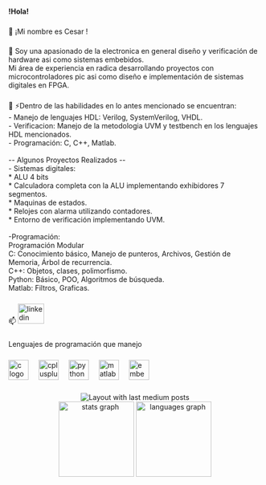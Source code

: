 <h4 align="left">!Hola!</h4>

###

<p align="left">👋 ¡Mi nombre es Cesar !</p>

###

<p align="left">🔭 Soy una apasionado de la electronica en general diseño y verificación de hardware asi como sistemas embebidos.<br>Mi área de experiencia en radica desarrollando proyectos con microcontroladores pic asi como diseño e implementación de sistemas digitales en FPGA.</p>

###

<p align="left">🌱 ⚡Dentro de las habilidades en lo antes mencionado se encuentran:<br>- Manejo de lenguajes HDL: Verilog, SystemVerilog, VHDL.<br>- Verificacion: Manejo de la metodologia UVM y testbench en los lenguajes HDL mencionados.<br>- Programación:  C, C++, Matlab.<br><br>-- Algunos Proyectos Realizados --<br>- Sistemas digitales:<br> * ALU 4 bits<br> * Calculadora completa con la ALU implementando exhibidores 7 segmentos.<br>* Maquinas de estados.<br>* Relojes con alarma utilizando contadores.<br>* Entorno de verificación implementando UVM.<br><br>-Programación:<br>Programación Modular<br>C: Conocimiento básico, Manejo de punteros, Archivos, Gestión de Memoria, Árbol de recurrencia.<br>C++: Objetos, clases, polimorfismo.<br>Python: Básico, POO, Algoritmos de búsqueda.<br>Matlab: Filtros, Graficas.</p>

###

<div align="left">
  📫
  <img src="https://raw.githubusercontent.com/maurodesouza/profile-readme-generator/master/src/assets/icons/social/linkedin/default.svg" width="52" height="40" alt="linkedin logo"  />
</div>

###

<p align="left">Lenguajes de programación que manejo</p>

###

<div align="left">
  <img src="https://cdn.jsdelivr.net/gh/devicons/devicon/icons/c/c-original.svg" height="40" alt="c logo"  />
  <img width="12" />
  <img src="https://cdn.jsdelivr.net/gh/devicons/devicon/icons/cplusplus/cplusplus-original.svg" height="40" alt="cplusplus logo"  />
  <img width="12" />
  <img src="https://cdn.jsdelivr.net/gh/devicons/devicon/icons/python/python-original.svg" height="40" alt="python logo"  />
  <img width="12" />
  <img src="https://cdn.jsdelivr.net/gh/devicons/devicon/icons/matlab/matlab-original.svg" height="40" alt="matlab logo"  />
  <img width="12" />
  <img src="https://cdn.jsdelivr.net/gh/devicons/devicon/icons/embeddedc/embeddedc-original.svg" height="40" alt="embeddedc logo"  />
</div>

###

<div align="center">
  <img src="https://github-read-medium-git-main.pahlevikun.vercel.app/latest?limit=4" alt="Layout with last medium posts"  />
</div>

<div align="center">
  <img src="https://github-readme-stats.vercel.app/api?username=CesarMirandaAlberto&hide_title=false&hide_rank=false&show_icons=true&include_all_commits=true&count_private=true&disable_animations=false&theme=dracula&locale=en&hide_border=false&order=1" height="150" alt="stats graph"  />
  <img src="https://github-readme-stats.vercel.app/api/top-langs?username=CesarMirandaAlberto&locale=en&hide_title=false&layout=compact&card_width=320&langs_count=5&theme=dracula&hide_border=false&order=2" height="150" alt="languages graph"  />
</div>

###

